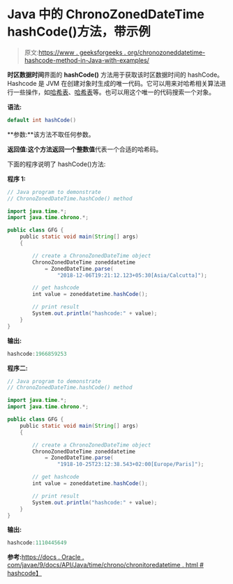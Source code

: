 # Java 中的 ChronoZonedDateTime hashCode()方法，带示例

> 原文:[https://www . geeksforgeeks . org/chronozoneddatetime-hashcode-method-in-Java-with-examples/](https://www.geeksforgeeks.org/chronozoneddatetime-hashcode-method-in-java-with-examples/)

**时区数据时间**界面的 **hashCode()** 方法用于获取该时区数据时间的 hashCode。Hashcode 是 JVM 在创建对象时生成的唯一代码。它可以用来对哈希相关算法进行一些操作，如[哈希表](https://www.geeksforgeeks.org/hashtable-in-java/)、[哈希表](https://www.geeksforgeeks.org/java-util-hashmap-in-java/)等。也可以用这个唯一的代码搜索一个对象。

**语法:**

```java
default int hashCode()

```

**参数:**该方法不取任何参数。

**返回值:**这个方法返回一个**整数值**代表一个合适的哈希码。

下面的程序说明了 hashCode()方法:

**程序 1:**

```java
// Java program to demonstrate
// ChronoZonedDateTime.hashCode() method

import java.time.*;
import java.time.chrono.*;

public class GFG {
    public static void main(String[] args)
    {

        // create a ChronoZonedDateTime object
        ChronoZonedDateTime zoneddatetime
            = ZonedDateTime.parse(
                "2018-12-06T19:21:12.123+05:30[Asia/Calcutta]");

        // get hashcode
        int value = zoneddatetime.hashCode();

        // print result
        System.out.println("hashcode:" + value);
    }
}
```

**输出:**

```java
hashcode:1966859253

```

**程序二:**

```java
// Java program to demonstrate
// ChronoZonedDateTime.hashCode() method

import java.time.*;
import java.time.chrono.*;

public class GFG {
    public static void main(String[] args)
    {

        // create a ChronoZonedDateTime object
        ChronoZonedDateTime zoneddatetime
            = ZonedDateTime.parse(
                "1918-10-25T23:12:38.543+02:00[Europe/Paris]");

        // get hashcode
        int value = zoneddatetime.hashCode();

        // print result
        System.out.println("hashcode:" + value);
    }
}
```

**输出:**

```java
hashcode:1110445649

```

**参考:**[https://docs . Oracle . com/javae/9/docs/API/Java/time/chrono/chronitoredatetime . html # hashcode】](https://docs.oracle.com/javase/9/docs/api/java/time/chrono/ChronoZonedDateTime.html#hashCode--)